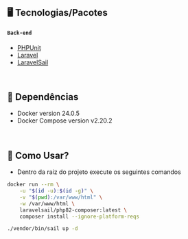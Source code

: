 ## 🖥 Tecnologias/Pacotes

#### `Back-end`

- [PHPUnit](https://github.com/sebastianbergmann/phpunit#phpunit)
- [Laravel](https://laravel.com/docs/master)
- [LaravelSail](https://lumen.laravel.com/)

<br>

## 📁 Dependências

- Docker version 24.0.5
- Docker Compose version v2.20.2

<br>

## 🎴 Como Usar?

- Dentro da raiz do projeto execute os seguintes comandos

```bash
docker run --rm \
    -u "$(id -u):$(id -g)" \
    -v "$(pwd):/var/www/html" \
    -w /var/www/html \
    laravelsail/php82-composer:latest \
    composer install --ignore-platform-reqs
```

```bash
./vendor/bin/sail up -d
```

<br>
